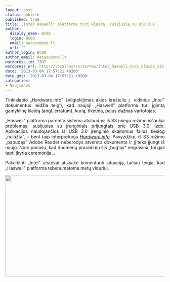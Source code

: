 ```yaml
---
layout: post
status: publish
published: true
title: „Intel Haswell" platforma turi klaidą, susijusią su USB 3.0
author:
  display_name: BC00
  login: BC00
  email: matasx@one.lt
  url: ''
author_login: BC00
author_email: matasx@one.lt
wordpress_id: 7397
wordpress_url: http://localhost/site/new/intel_haswell_turi_klaida_sisijusia_su_usb_30/
date: '2013-03-04 17:57:21 +0200'
date_gmt: '2013-03-04 17:57:21 +0200'
categories:
- Naujienos
---
```

<p style="text-align: justify;">
	Tinklalapio &bdquo;Hardware.info&quot; žvilgtelėjimas akies kra&scaron;teliu į&nbsp; vidinius &bdquo;Intel&quot; dokumentus leidžia teigti, kad naujoji &bdquo;Haswell&quot; platforma turi įgimtą gamyklinę klaidą (angl. erratum), kurią, tikėtina, pajus dažnas vartotojas.</p>
<p style="text-align: justify;">
	&bdquo;Haswell&quot; platforma paremta sistema atsibudusi i&scaron; S3 miego režimo i&scaron;&scaron;aukia problemas, susijusias su įrenginiais prijungtais prie USB 3.0 lizdo. Aplikacijos naudojančios i&scaron; USB 3.0 įrenginio skaitomus failus tiesiog &bdquo;nulūžta&quot;, - bent taip interpretuoja <a href="http://uk.hardware.info/news/33716/usb-30-problems-for-intels-haswell"><em>Hardware.info</em></a>. Pavyzdžiui, i&scaron; S3 režimo &bdquo;pabudęs&quot; Adobe Reader neberodys atversto dokumento ir jį teks įjungt i&scaron; naujo. Nors pana&scaron;u, kad duomenų praradimu &scaron;is &bdquo;bug&#39;as&quot; negrasina, tai gali tapti įkyria ceremonija...</p>
<p style="text-align: justify;">
	Pakalbinti &bdquo;Intel&quot; atstovai atsisakė komentuoti situaciją, tačiau teigia, kad &bdquo;Haswell&quot; platforma tebenumatoma metų viduriui.</p>
<p style="text-align: justify;">
	<img alt="" src="http://technews.lt/userfiles/haswellslide.jpg" style="width: 520px; height: 320px;" /></p>
